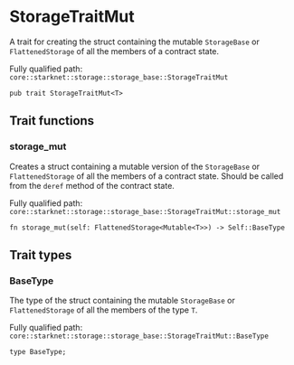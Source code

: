 # StorageTraitMut

A trait for creating the struct containing the mutable `StorageBase` or `FlattenedStorage` of all the members of a contract state.

Fully qualified path: `core::starknet::storage::storage_base::StorageTraitMut`

<pre><code class="language-rust">pub trait StorageTraitMut&lt;T&gt;</code></pre>

## Trait functions

### storage_mut

Creates a struct containing a mutable version of the `StorageBase` or `FlattenedStorage` of all the members of a contract state. Should be called from the `deref` method of the contract state.

Fully qualified path: `core::starknet::storage::storage_base::StorageTraitMut::storage_mut`

<pre><code class="language-rust">fn storage_mut(self: FlattenedStorage&lt;Mutable&lt;T&gt;&gt;) -&gt; Self::BaseType</code></pre>


## Trait types

### BaseType

The type of the struct containing the mutable `StorageBase` or `FlattenedStorage` of all the members of the type `T`.

Fully qualified path: `core::starknet::storage::storage_base::StorageTraitMut::BaseType`

<pre><code class="language-rust">type BaseType;</code></pre>


